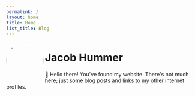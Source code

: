 ```yaml
---
permalink: /
layout: home
title: Home
list_title: Blog
---
```


<img align=left width=100 src="https://avatars.githubusercontent.com/u/61068799?v=4" style="border-radius: 50%;">

# Jacob Hummer

👋 Hello there! You've found my website. There's not much here; just some blog posts and links to my other internet profiles.
